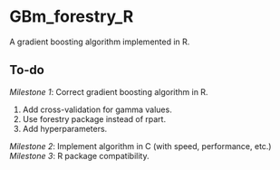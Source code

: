 # GBm_forestry_R
A gradient boosting algorithm implemented in R.

## To-do
*Milestone 1*: Correct gradient boosting algorithm in R.
1. Add cross-validation for gamma values.
2. Use forestry package instead of rpart.
3. Add hyperparameters.

*Milestone 2*: Implement algorithm in C (with speed, performance, etc.)
*Milestone 3*: R package compatibility.

